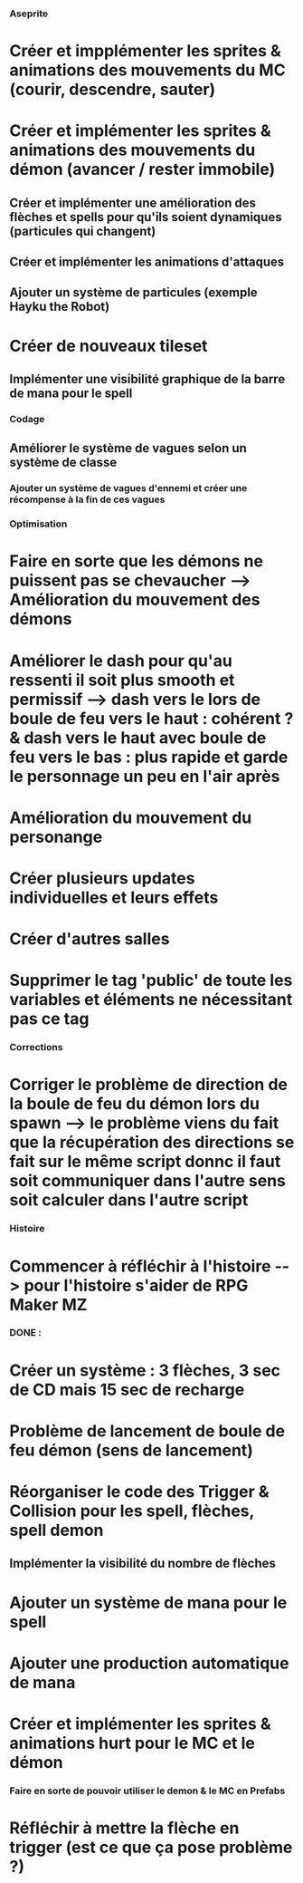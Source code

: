 ### Aseprite
# Créer et impplémenter les sprites & animations des mouvements du MC (courir, descendre, sauter)
# Créer et implémenter les sprites & animations des mouvements du démon (avancer / rester immobile)
## Créer et implémenter une amélioration des flèches et spells pour qu'ils soient dynamiques (particules qui changent)
## Créer et implémenter les animations d'attaques
## Ajouter un système de particules (exemple Hayku the Robot)
# Créer de nouveaux tileset
## Implémenter une visibilité graphique de la barre de mana pour le spell

### Codage
## Améliorer le système de vagues selon un système de classe
### Ajouter un système de vagues d'ennemi et créer une récompense à la fin de ces vagues

### Optimisation
# Faire en sorte que les démons ne puissent pas se chevaucher --> Amélioration du mouvement des démons
# Améliorer le dash pour qu'au ressenti il soit plus smooth et permissif --> dash vers le lors de boule de feu vers le haut : cohérent ? & dash vers le haut avec boule de feu vers le bas : plus rapide et garde le personnage un peu en l'air après
# Amélioration du mouvement du personange
# Créer plusieurs updates individuelles et leurs effets
# Créer d'autres salles
# Supprimer le tag 'public' de toute les variables et éléments ne nécessitant pas ce tag


### Corrections
# Corriger le problème de direction de la boule de feu du démon lors du spawn --> le problème viens du fait que la récupération des directions se fait sur le même script donnc il faut soit communiquer dans l'autre sens soit calculer dans l'autre script

### Histoire
# Commencer à réfléchir à l'histoire --> pour l'histoire s'aider de RPG Maker MZ

### DONE :
# Créer un système : 3 flèches, 3 sec de CD mais 15 sec de recharge
# Problème de lancement de boule de feu démon (sens de lancement)
# Réorganiser le code des Trigger & Collision pour les spell, flèches, spell demon
## Implémenter la visibilité du nombre de flèches
# Ajouter un système de mana pour le spell
# Ajouter une production automatique de mana
# Créer et implémenter les sprites & animations hurt pour le MC et le démon
### Faire en sorte de pouvoir utiliser le demon & le MC en Prefabs
# Réfléchir à mettre la flèche en trigger (est ce que ça pose problème ?)